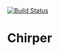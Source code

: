 [![Build Status](https://travis-ci.org/mhoshko/Chirper.svg?branch=master)](https://travis-ci.org/mhoshko/Chirper)

# Chirper


